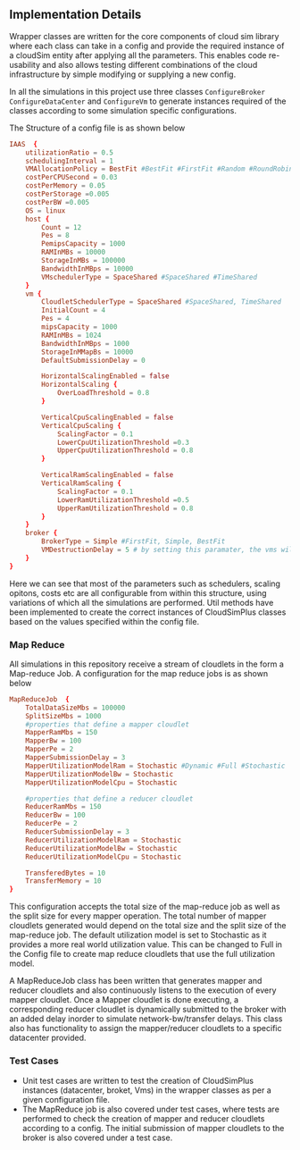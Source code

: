 ## Implementation Details

Wrapper classes are written for the core components of cloud sim library where each class can take in a config and provide the required instance of a cloudSim entity after applying all the parameters. This enables code re-usability and also allows testing different combinations
of the cloud infrastructure by simple modifying or supplying a new config.

In all the simulations in this project use three classes ```ConfigureBroker``` ```ConfigureDataCenter``` and ```ConfigureVm``` to generate instances required of the classes according to some simulation specific configurations.

The Structure of a config file is as shown below

```conf
IAAS  {
    utilizationRatio = 0.5
    schedulingInterval = 1
    VMAllocationPolicy = BestFit #BestFit #FirstFit #Random #RoundRobin #Simple
    costPerCPUSecond = 0.03
    costPerMemory = 0.05
    costPerStorage =0.005
    costPerBW =0.005
    OS = linux
    host {
        Count = 12
        Pes = 8
        PemipsCapacity = 1000
        RAMInMBs = 10000
        StorageInMBs = 100000
        BandwidthInMBps = 10000
        VMschedulerType = SpaceShared #SpaceShared #TimeShared
    }
    vm {
        CloudletSchedulerType = SpaceShared #SpaceShared, TimeShared
        InitialCount = 4
        Pes = 4
        mipsCapacity = 1000
        RAMInMBs = 1024
        BandwidthInMBps = 1000
        StorageInMMapBs = 10000
        DefaultSubmissionDelay = 0

        HorizontalScalingEnabled = false
        HorizontalScaling {
            OverLoadThreshold = 0.8
        }

        VerticalCpuScalingEnabled = false
        VerticalCpuScaling {
            ScalingFactor = 0.1
            LowerCpuUtilizationThreshold =0.3
            UpperCpuUtilizationThreshold = 0.8
        }

        VerticalRamScalingEnabled = false
        VerticalRamScaling {
            ScalingFactor = 0.1
            LowerRamUtilizationThreshold =0.5
            UpperRamUtilizationThreshold = 0.8
        }
    }
    broker {
        BrokerType = Simple #FirstFit, Simple, BestFit
        VMDestructionDelay = 5 # by setting this paramater, the vms will be automatically downscaled after the specified idle time
    }
}
```
Here we can see that most of the parameters such as schedulers, scaling opitons, costs etc are all configurable from within this structure, using variations of which all the simulations are performed.
Util methods have been implemented to create the correct instances of CloudSimPlus classes based on the values specified within the config file.

### Map Reduce

All simulations in this repository receive a stream of cloudlets in the form a Map-reduce Job. A configuration for the map reduce jobs is as shown below

```conf
MapReduceJob  {
    TotalDataSizeMbs = 100000
    SplitSizeMbs = 1000
    #properties that define a mapper cloudlet
    MapperRamMbs = 150
    MapperBw = 100
    MapperPe = 2
    MapperSubmissionDelay = 3
    MapperUtilizationModelRam = Stochastic #Dynamic #Full #Stochastic
    MapperUtilizationModelBw = Stochastic
    MapperUtilizationModelCpu = Stochastic

    #properties that define a reducer cloudlet
    ReducerRamMbs = 150
    ReducerBw = 100
    ReducerPe = 2
    ReducerSubmissionDelay = 3
    ReducerUtilizationModelRam = Stochastic
    ReducerUtilizationModelBw = Stochastic
    ReducerUtilizationModelCpu = Stochastic

    TransferedBytes = 10
    TransferMemory = 10
}
```

This configuration accepts the total size of the map-reduce job as well as the split size for every mapper operation. The total number of mapper cloudlets generated
would depend on the total size and the split size of the map-reduce job. The default utilization model is set to Stochastic as it provides a more real world utilization value. This can be changed to Full in the Config file to create map reduce cloudlets that use the full utilization model.

A MapReduceJob class has been written that generates mapper and reducer cloudlets and also continuously listens to the execution of every mapper cloudlet. Once a Mapper cloudlet is done executing,
a corresponding reducer cloudlet is dynamically submitted to the broker with an added delay inorder to simulate network-bw/transfer delays. This class also has functionality to assign the mapper/reducer cloudlets to a
specific datacenter provided.

### Test Cases

- Unit test cases are written to test the creation of CloudSimPlus instances (datacenter, broket, Vms) in the wrapper classes as per a given configuration file.
- The MapReduce job is also covered under test cases, where tests are performed to check the creation of mapper and reducer cloudlets according to a config. The initial submission of mapper cloudlets to the broker is also covered under a test case.
